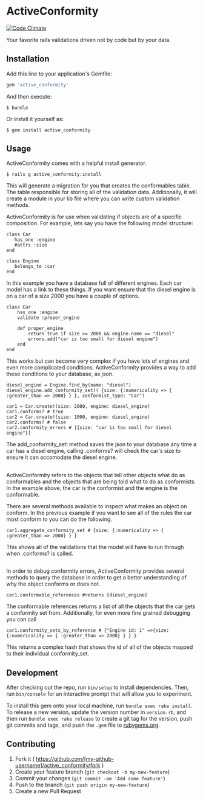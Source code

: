 # ActiveConformity
[![Code Climate](https://codeclimate.com/github/dandlezzz/active_conformity/badges/gpa.svg)](https://codeclimate.com/github/dandlezzz/active_conformity)

Your favorite rails validations driven not by code but by your data.

## Installation

Add this line to your application's Gemfile:

```ruby
gem 'active_conformity'
```

And then execute:

    $ bundle

Or install it yourself as:

    $ gem install active_conformity

## Usage

ActiveConformity comes with a helpful install generator.

	$ rails g active_conformity:install

 This will generate a migration for you that creates the conformables table. The table responsible for storing all of the validation data. Additionally, it will create a module in your lib file where you can write custom validation methods.


 ActiveConformity is for use when validating if objects are of a specific composition.
 For example, lets say you have the following model structure:

 ```
 class Car
 	has_one :engine
 	#attrs :size
 end

 class Engine
 	belongs_to :car
 end
 ```

In this example you have a database full of different engines. Each car model has a link to these things. If you want ensure that the diesel engine is on a car of a size 2000 you have a couple of options.

```
class Car
	has_one :engine
    validate :proper_engine

    def proper_engine
    	return true if size >= 2000 && engine.name == "diesel"
        errors.add("car is too small for diesel engine")
    end
end

```

This works but can become very complex if you have lots of engines and even more complicated conditions. ActiveConformity provides a way to add these conditions to your database, as json.

```
diesel_engine = Engine.find_by(name: "diesel")
diesel_engine.add_conformity_set!( {size: {:numericality => { :greater_than => 2000} } }, conformist_type: "Car")

car1 = Car.create!(size: 2000, engine: diesel_engine)
car1.conforms? # true
car2 = Car.create!(size: 1000, engine: diesel_engine)
car2.conforms? # false
car2.conformity_errors # [{size: "car is too small for diesel engine"}]

```

The add_conformity_set! method saves the json to your database any time  a car has a diesel engine, calling .conforms? will check the car's size to ensure it can accomodate the diesel engine.

##

ActiveConformity refers to the objects that tell other objects what do as conformables and the objects that are being told what to do as conformists. In the example above, the car is the conformist and the engine is the conformable.

There are several methods available to inspect what makes an object on conform. In the previous example if you want to see all of the rules the car most conform to you can do the following.

```
car1.aggregate_conformity_set # {size: {:numericality => { :greater_than => 2000} } }
```

This shows all of the validations that the model will have to run through when .conforms? is called.

##

In order to debug conformity errors, ActiveConformity provides several methods to query the database in order to get a better understanding of why the object conforms or does not.

```
car1.conformable_references #returns [diesel_engine]
```
The conformable references returns a list of all the objects that the car gets a conformity set from. Additionally, for even more fine grained debugging you can call
```
car1.conformity_sets_by_reference # {"Engine id: 1" =>{size: {:numericality => { :greater_than => 2000} } } }
```
This returns a complex hash that shows the id of all of the objects mapped to their individual conformity_set.

##



## Development

After checking out the repo, run `bin/setup` to install dependencies. Then, run `bin/console` for an interactive prompt that will allow you to experiment.

To install this gem onto your local machine, run `bundle exec rake install`. To release a new version, update the version number in `version.rb`, and then run `bundle exec rake release` to create a git tag for the version, push git commits and tags, and push the `.gem` file to [rubygems.org](https://rubygems.org).

## Contributing

1. Fork it ( https://github.com/[my-github-username]/active_conformity/fork )
2. Create your feature branch (`git checkout -b my-new-feature`)
3. Commit your changes (`git commit -am 'Add some feature'`)
4. Push to the branch (`git push origin my-new-feature`)
5. Create a new Pull Request
